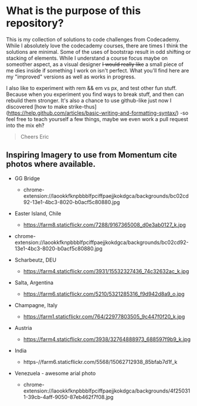 # What is the purpose of this repository?

This is my collection of solutions to code challenges from Codecademy. While I absolutely love the codecademy courses, there are times I think the solutions are minimal. Some of the uses of bootstrap result in odd shifting or stacking of elements. While I understand a course  focus maybe on someother aspect, as a visual designer ~~I would really like~~ a small piece of me dies inside if something I work on isn't perfect. What you'll find here are my "improved" versions as well as works in progress.

I also like to experiment with rem && em vs px, and test other fun stuff. Because when you experiment you find ways to break stuff, and then can rebuild them stronger. It's also a chance to use github-like just now I discovered [how to make strike-thus] (https://help.github.com/articles/basic-writing-and-formatting-syntax/) -so feel free to teach yourself a few things, maybe we even work a pull request into the mix eh? 

>Cheers
>Eric


## Inspiring Imagery to use from Momentum cite photos where available.

* GG Bridge
  * chrome-extension://laookkfknpbbblfpciffpaejjkokdgca/backgrounds/bc02cd92-13e1-4bc3-8020-b0acf5c80880.jpg

* Easter Island, Chile
  * https://farm8.staticflickr.com/7288/9167365008_d0e3ab0127_k.jpg

* chrome-extension://laookkfknpbbblfpciffpaejjkokdgca/backgrounds/bc02cd92-13e1-4bc3-8020-b0acf5c80880.jpg

* Scharbeutz, DEU
  * https://farm4.staticflickr.com/3931/15532327436_74c32632ac_k.jpg

* Salta, Argentina
  + https://farm6.staticflickr.com/5210/5321285316_f9d942d8a9_o.jpg

* Champagne, Italy
  * https://farm1.staticflickr.com/764/22977803505_9c447f0f20_k.jpg

* Austria
  * https://farm4.staticflickr.com/3938/32764888973_688597f9b9_k.jpg

* India
  * https-//farm6.staticflickr.com/5568/15062712938_85bfab7d1f_k

* Venezuela - awesome arial photo
  * chrome-extension://laookkfknpbbblfpciffpaejjkokdgca/backgrounds/4f250311-39cb-4aff-9050-87eb462f7f08.jpg
